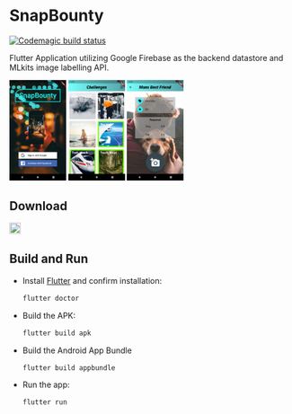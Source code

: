 # SnapBounty

[![Codemagic build status](https://api.codemagic.io/apps/5cce565044381500175b547e/5cce565044381500175b547d/status_badge.svg)](https://codemagic.io/apps/5cce565044381500175b547e/5cce565044381500175b547d/latest_build)

Flutter Application utilizing Google Firebase as the backend datastore and MLkits image labelling API.

<img src="screenshots/auth_view.png" width="20%" height="20%"> <img src="screenshots/challenge_list_view.png" width="20%" height="20%"> <img src="screenshots/challenge_view.png" width="20%" height="20%">

## Download

[<img src="https://play.google.com/intl/en_us/badges/images/generic/en_badge_web_generic.png" href="http://google.com" width="20%" height="20%">](https://play.google.com/store/apps/details?id=com.cbeardsmore.snapbounty)

## Build and Run

- Install [Flutter](https://flutter.dev/docs/get-started/install) and confirm installation:
	
	```bash
	flutter doctor
	```

- Build the APK:

	```bash
	flutter build apk
	```

- Build the Android App Bundle

	```bash
	flutter build appbundle
	```

- Run the app:

	```
	flutter run
	```
